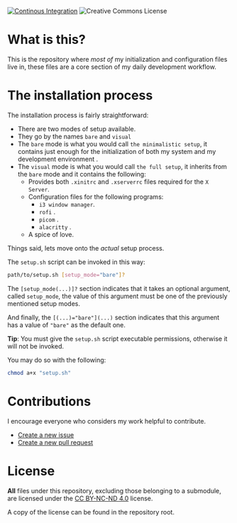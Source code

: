  [![Continous Integration](https://github.com/wfrsk/dotfiles/actions/workflows/ci.yml/badge.svg)](https://github.com/wfrsk/dotfiles/actions/workflows/ci.yml) <img alt="Creative Commons License" style="border-width:0" src="https://i.creativecommons.org/l/by-nc-nd/4.0/80x15.png"/>

# What is this?

This is the repository where _most of_ my initialization and configuration files live in, these files are a core section of my daily development workflow.

# The installation process

The installation process is fairly straightforward:

- There are two modes of setup available.
- They go by the names `bare` and `visual`
- The `bare` mode is what you would call `the minimalistic setup`, it contains just enough for the initialization of both my system and my development environment .
- The `visual` mode is what you would call `the full setup`, it inherits from the `bare` mode and it contains the following:
    - Provides both `.xinitrc` and `.xserverrc` files required for the `X Server`.
    - Configuration files for the following programs:
        - `i3 window manager`.
        - `rofi` .
        - `picom` .
        - `alacritty` .
    - A spice of love.

Things said, lets move onto the _actual_ setup process.

The `setup.sh` script can be invoked in this way:

```sh
path/to/setup.sh [setup_mode="bare"]?
```
The ``[setup_mode(...)]?`` section indicates that it takes an optional argument, called `setup_mode`, the value of this argument must be one of the previously mentioned setup modes.

And finally, the ``[(...)="bare"](...)`` section indicates that this argument has a value of ``"bare"`` as the default one.

**Tip**: You must give the `setup.sh` script executable permissions, otherwise it will not be invoked.

You may do so with the following:
```sh
chmod a+x "setup.sh"
```
# Contributions

I encourage everyone who considers my work helpful to contribute.

- [Create a new issue](https://github.com/wfrsk/dotfiles/issues/new/choose)
- [Create a new pull request](https://github.com/wfrsk/dotfiles/compare)

# License

**All** files under this repository, excluding those belonging to a submodule, are licensed under the [CC BY-NC-ND 4.0](https://creativecommons.org/licenses/by-nc-nd/4.0/) license.

A copy of the license can be found in the repository root.

